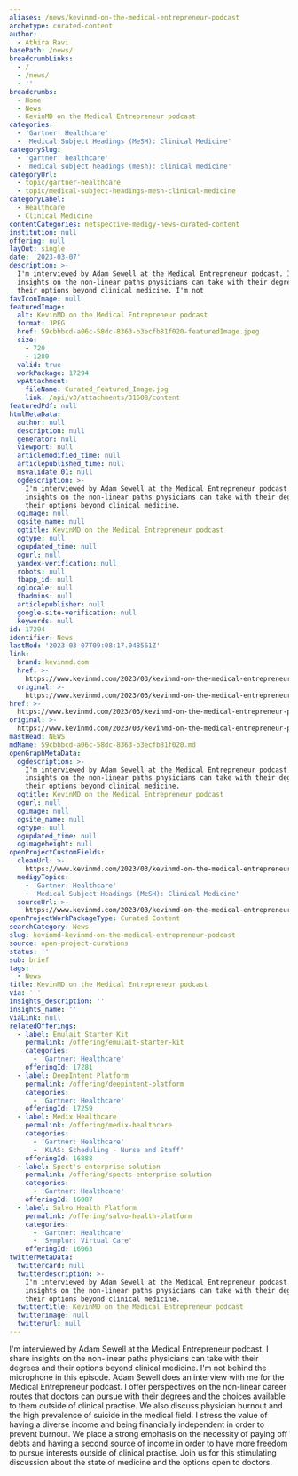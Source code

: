 ```yaml
---
aliases: /news/kevinmd-on-the-medical-entrepreneur-podcast
archetype: curated-content
author:
  - Athira Ravi
basePath: /news/
breadcrumbLinks:
  - /
  - /news/
  - ''
breadcrumbs:
  - Home
  - News
  - KevinMD on the Medical Entrepreneur podcast
categories:
  - 'Gartner: Healthcare'
  - 'Medical Subject Headings (MeSH): Clinical Medicine'
categorySlug:
  - 'gartner: healthcare'
  - 'medical subject headings (mesh): clinical medicine'
categoryUrl:
  - topic/gartner-healthcare
  - topic/medical-subject-headings-mesh-clinical-medicine
categoryLabel:
  - Healthcare
  - Clinical Medicine
contentCategories: netspective-medigy-news-curated-content
institution: null
offering: null
layOut: single
date: '2023-03-07'
description: >-
  I'm interviewed by Adam Sewell at the Medical Entrepreneur podcast. I share
  insights on the non-linear paths physicians can take with their degrees and
  their options beyond clinical medicine. I'm not 
favIconImage: null
featuredImage:
  alt: KevinMD on the Medical Entrepreneur podcast
  format: JPEG
  href: 59cbbbcd-a06c-58dc-8363-b3ecfb81f020-featuredImage.jpeg
  size:
    - 720
    - 1280
  valid: true
  workPackage: 17294
  wpAttachment:
    fileName: Curated_Featured_Image.jpg
    link: /api/v3/attachments/31608/content
featuredPdf: null
htmlMetaData:
  author: null
  description: null
  generator: null
  viewport: null
  articlemodified_time: null
  articlepublished_time: null
  msvalidate.01: null
  ogdescription: >-
    I'm interviewed by Adam Sewell at the Medical Entrepreneur podcast. I share
    insights on the non-linear paths physicians can take with their degrees and
    their options beyond clinical medicine.
  ogimage: null
  ogsite_name: null
  ogtitle: KevinMD on the Medical Entrepreneur podcast
  ogtype: null
  ogupdated_time: null
  ogurl: null
  yandex-verification: null
  robots: null
  fbapp_id: null
  oglocale: null
  fbadmins: null
  articlepublisher: null
  google-site-verification: null
  keywords: null
id: 17294
identifier: News
lastMod: '2023-03-07T09:08:17.048561Z'
link:
  brand: kevinmd.com
  href: >-
    https://www.kevinmd.com/2023/03/kevinmd-on-the-medical-entrepreneur-podcast.html
  original: >-
    https://www.kevinmd.com/2023/03/kevinmd-on-the-medical-entrepreneur-podcast.html
href: >-
  https://www.kevinmd.com/2023/03/kevinmd-on-the-medical-entrepreneur-podcast.html
original: >-
  https://www.kevinmd.com/2023/03/kevinmd-on-the-medical-entrepreneur-podcast.html
mastHead: NEWS
mdName: 59cbbbcd-a06c-58dc-8363-b3ecfb81f020.md
openGraphMetaData:
  ogdescription: >-
    I'm interviewed by Adam Sewell at the Medical Entrepreneur podcast. I share
    insights on the non-linear paths physicians can take with their degrees and
    their options beyond clinical medicine.
  ogtitle: KevinMD on the Medical Entrepreneur podcast
  ogurl: null
  ogimage: null
  ogsite_name: null
  ogtype: null
  ogupdated_time: null
  ogimageheight: null
openProjectCustomFields:
  cleanUrl: >-
    https://www.kevinmd.com/2023/03/kevinmd-on-the-medical-entrepreneur-podcast.html
  medigyTopics:
    - 'Gartner: Healthcare'
    - 'Medical Subject Headings (MeSH): Clinical Medicine'
  sourceUrl: >-
    https://www.kevinmd.com/2023/03/kevinmd-on-the-medical-entrepreneur-podcast.html
openProjectWorkPackageType: Curated Content
searchCategory: News
slug: kevinmd-kevinmd-on-the-medical-entrepreneur-podcast
source: open-project-curations
status: ''
sub: brief
tags:
  - News
title: KevinMD on the Medical Entrepreneur podcast
via: ' '
insights_description: ''
insights_name: ''
viaLink: null
relatedOfferings:
  - label: Emulait Starter Kit
    permalink: /offering/emulait-starter-kit
    categories:
      - 'Gartner: Healthcare'
    offeringId: 17281
  - label: DeepIntent Platform
    permalink: /offering/deepintent-platform
    categories:
      - 'Gartner: Healthcare'
    offeringId: 17259
  - label: Medix Healthcare
    permalink: /offering/medix-healthcare
    categories:
      - 'Gartner: Healthcare'
      - 'KLAS: Scheduling - Nurse and Staff'
    offeringId: 16888
  - label: Spect's enterprise solution
    permalink: /offering/spects-enterprise-solution
    categories:
      - 'Gartner: Healthcare'
    offeringId: 16087
  - label: Salvo Health Platform
    permalink: /offering/salvo-health-platform
    categories:
      - 'Gartner: Healthcare'
      - 'Symplur: Virtual Care'
    offeringId: 16063
twitterMetaData:
  twittercard: null
  twitterdescription: >-
    I'm interviewed by Adam Sewell at the Medical Entrepreneur podcast. I share
    insights on the non-linear paths physicians can take with their degrees and
    their options beyond clinical medicine.
  twittertitle: KevinMD on the Medical Entrepreneur podcast
  twitterimage: null
  twitterurl: null
---
```

<p>I'm interviewed by Adam Sewell at the Medical Entrepreneur podcast. I share insights on the non-linear paths physicians can take with their degrees and their options beyond clinical medicine. I'm not behind the microphone in this episode. Adam Sewell does an interview with me for the Medical Entrepreneur podcast. I offer perspectives on the non-linear career routes that doctors can pursue with their degrees and the choices available to them outside of clinical practise. We also discuss physician burnout and the high prevalence of suicide in the medical field. I stress the value of having a diverse income and being financially independent in order to prevent burnout. We place a strong emphasis on the necessity of paying off debts and having a second source of income in order to have more freedom to pursue interests outside of clinical practise. Join us for this stimulating discussion about the state of medicine and the options open to doctors.</p>